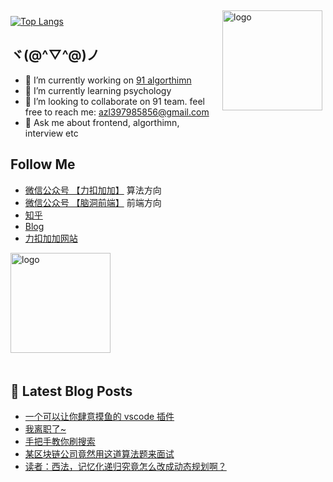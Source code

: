 <img src="https://github-readme-stats.vercel.app/api?username=azl397985856&show_icons=true" alt="logo" height="160" align="right" style="margin: 5px; margin-bottom: 20px;" />

[![Top Langs](https://github-readme-stats.vercel.app/api/top-langs/?username=azl397985856)](https://github.com/azl397985856/leetcode)

## ヾ(@^▽^@)ノ

- 🔭 I’m currently working on  [91 algorthimn](https://lucifer.ren/blog/2020/10/19/91-algo-2/)
- 🌱 I’m currently learning psychology
- 👯 I’m looking to collaborate on 91 team. feel free to reach me: azl397985856@gmail.com
- 💬 Ask me about frontend, algorthimn, interview etc

##  Follow Me

- [微信公众号 【力扣加加】](https://tva1.sinaimg.cn/large/007S8ZIlly1gfcuzagjalj30p00dwabs.jpg) 算法方向
- [微信公众号 【脑洞前端】](https://tva1.sinaimg.cn/large/007S8ZIlly1gfxro1x125j30oz0dw43s.jpg) 前端方向
- [知乎](https://www.zhihu.com/people/lu-xiao-13-70)
- [Blog](https://lucifer.ren/blog/)
- [力扣加加网站](http://leetcode-solution.cn/) 

<img src="https://github-profile-trophy.vercel.app/?username=azl397985856&theme=flat&column=7" alt="logo" height="160" align="center" style="margin: auto; margin-bottom: 20px;" />

## 📕 Latest Blog Posts

<!-- BLOG-POST-LIST:START -->
- [一个可以让你肆意摸鱼的 vscode 插件](https://lucifer.ren/blog/2021/06/23/moyu-1/)
- [我离职了~](https://lucifer.ren/blog/2021/06/18/quit-esign/)
- [手把手教你刷搜索](https://lucifer.ren/blog/2021/06/02/search/)
- [某区块链公司竟然用这道算法题来面试](https://lucifer.ren/blog/2021/05/24/interview-fe-bi/)
- [读者：西法，记忆化递归究竟怎么改成动态规划啊？](https://lucifer.ren/blog/2021/05/18/dp-bottom-up/)
<!-- BLOG-POST-LIST:END -->


